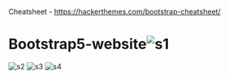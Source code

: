 Cheatsheet - https://hackerthemes.com/bootstrap-cheatsheet/

# Bootstrap5-website![s1](https://user-images.githubusercontent.com/32956051/153283422-c86500d4-cfbe-422e-bd84-2764cb0e8b2a.PNG)
![s2](https://user-images.githubusercontent.com/32956051/153283434-0ef3f0d2-f9ef-4f70-89d6-203face93fd6.PNG)
![s3](https://user-images.githubusercontent.com/32956051/153283441-d0ed195c-1f4b-43d3-a4de-87531e484513.PNG)
![s4](https://user-images.githubusercontent.com/32956051/153283459-ba01277d-39c0-407c-9782-715f2be76f39.PNG)
